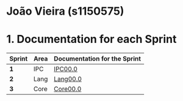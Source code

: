 **João Vieira** (s1150575)
===============================

# 1. Documentation for each Sprint


|Sprint  | Area | Documentation for the Sprint |
|--------|------|------------------------------|
| **1**  | IPC  | [IPC00.0](sp1)          |
| **2**  | Lang | [Lang00.0](sp2)         |																				
| **3**  | Core | [Core00.0](sp3)         |																			
